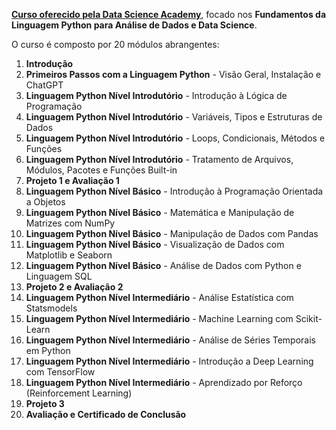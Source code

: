 **[Curso oferecido pela Data Science Academy](https://www.datascienceacademy.com.br/)**, focado nos **Fundamentos da Linguagem Python para Análise de Dados e Data Science**.

O curso é composto por 20 módulos abrangentes:

1. **Introdução**
2. **Primeiros Passos com a Linguagem Python** - Visão Geral, Instalação e ChatGPT
3. **Linguagem Python Nível Introdutório** - Introdução à Lógica de Programação
4. **Linguagem Python Nível Introdutório** - Variáveis, Tipos e Estruturas de Dados
5. **Linguagem Python Nível Introdutório** - Loops, Condicionais, Métodos e Funções
6. **Linguagem Python Nível Introdutório** - Tratamento de Arquivos, Módulos, Pacotes e Funções Built-in
7. **Projeto 1 e Avaliação 1**
8. **Linguagem Python Nível Básico** - Introdução à Programação Orientada a Objetos
9. **Linguagem Python Nível Básico** - Matemática e Manipulação de Matrizes com NumPy
10. **Linguagem Python Nível Básico** - Manipulação de Dados com Pandas
11. **Linguagem Python Nível Básico** - Visualização de Dados com Matplotlib e Seaborn
12. **Linguagem Python Nível Básico** - Análise de Dados com Python e Linguagem SQL
13. **Projeto 2 e Avaliação 2**
14. **Linguagem Python Nível Intermediário** - Análise Estatística com Statsmodels
15. **Linguagem Python Nível Intermediário** - Machine Learning com Scikit-Learn
16. **Linguagem Python Nível Intermediário** - Análise de Séries Temporais em Python
17. **Linguagem Python Nível Intermediário** - Introdução a Deep Learning com TensorFlow
18. **Linguagem Python Nível Intermediário** - Aprendizado por Reforço (Reinforcement Learning)
19. **Projeto 3**
20. **Avaliação e Certificado de Conclusão**
